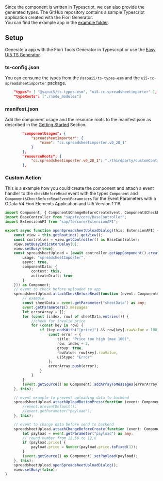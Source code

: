 Since the component is written in Typescript, we can also provide the generated types.
The GitHub repository contains a sample Typescript application created with the Fiori Generator.  
You can find the example app in the [example folder](https://github.com/marianfoo/ui5-cc-spreadsheetimporter/tree/main/examples/packages/ordersv4fets).

## Setup

Generate a app with the Fiori Tools Generator in Typescript or use the [Easy UI5 TS Generator](https://github.com/ui5-community/generator-ui5-ts-app).

### ts-config.json

You can consume the types from the `@sapui5/ts-types-esm` and the `ui5-cc-spreadsheetimporter` package.

```json
    "types": [ "@sapui5/ts-types-esm", "ui5-cc-spreadsheetimporter" ],
    "typeRoots": ["./node_modules"]
```

### manifest.json 

Add the component usage and the resource roots to the manifest.json as described in the [Getting Started](GettingStarted.md) Section.

```json
        "componentUsages": {
            "spreadsheetImporter": {
                "name": "cc.spreadsheetimporter.v0_28_1"
            }
        },
        "resourceRoots": {
            "cc.spreadsheetimporter.v0_28_1": "./thirdparty/customControl/spreadsheetImporter/v0_28_1"
        },
```
### Custom Action

This is a example how you could create the component and attach a event handler to the `checkBeforeRead` event with the types `Component` and `Component$CheckBeforeReadEventParameters` for the Event Parameters with a OData V4 Fiori Elements Application and UI5 Version 1.116.


```typescript
import Component, { Component$ChangeBeforeCreateEvent, Component$CheckBeforeReadEvent, Component$UploadButtonPressEvent } from "cc/spreadsheetimporter/v0_28_1/Component";
import BaseController from "sap/fe/core/BaseController";
import ExtensionAPI from "sap/fe/core/ExtensionAPI";

export async function openSpreadsheetUploadDialog(this: ExtensionAPI) {
	const view = this.getRouting().getView();
	const controller = view.getController() as BaseController;
	view.setBusyIndicatorDelay(0);
	view.setBusy(true);
	const spreadsheetUpload = (await controller.getAppComponent().createComponent({
		usage: "spreadsheetImporter",
		async: true,
		componentData: {
			context: this,
			activateDraft: true
		}
	})) as Component;
	// event to check before uploaded to app
	spreadsheetUpload.attachCheckBeforeRead(function (event: Component$CheckBeforeReadEvent) {
		// example
		const sheetData = event.getParameter("sheetData") as any;
		event.getParameters().messages
		let errorArray = [];
		for (const [index, row] of sheetData.entries()) {
			//check for invalid price
			for (const key in row) {
				if (key.endsWith("[price]") && row[key].rawValue > 100) {
					const error = {
						title: "Price too high (max 100)",
						row: index + 2,
						group: true,
						rawValue: row[key].rawValue,
						ui5type: "Error"
					};
					errorArray.push(error);
				}
			}
		}
		(event.getSource() as Component).addArrayToMessages(errorArray);
	}, this);

	// event example to prevent uploading data to backend
	spreadsheetUpload.attachUploadButtonPress(function (event: Component$UploadButtonPressEvent) {
		//event.preventDefault();
		//event.getParameter("payload");
	}, this);

	// event to change data before send to backend
	spreadsheetUpload.attachChangeBeforeCreate(function (event: Component$ChangeBeforeCreateEvent) {
		let payload = event.getParameter("payload") as any;
		// round number from 12,56 to 12,6
		if (payload.price) {
			payload.price = Number(payload.price.toFixed(1));
		}
		(event.getSource() as Component).setPayload(payload);
	}, this);
	spreadsheetUpload.openSpreadsheetUploadDialog();
	view.setBusy(false);
}
```